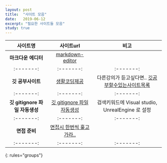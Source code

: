 ```yaml
---
layout: post
title:  "사이트 모음"
date:   2019-06-12
excerpt: "필요한 사이트들 모음"
study: true
---
```





| 사이트명 | 사이트url | 비고 |
|:-------:|:-------:|:-------:|
| **마크다운 에디터** | [markdown-editor](https://jbt.github.io/markdown-editor) |  |
|:-------:|:-------:|:-------:|
| **깃 공부사이트** | [생활코딩제공](https://opentutorials.org/course/1492/8035) | 다른강의가 듣고싶다면.. [깃공부할수있는사이트목록](https://sunnykwak.tistory.com/97) |
|:-------:|:-------:|:-------:|
| **깃 gitignore 파일 자동생성** | [깃 gitignore 파일 자동생성](https://www.gitignore.io) | 검색키워드에 Visual studio, UnrealEngine 로 설정 |
|:-------:|:-------:|:-------:|
| **면접 준비** | [면접시 한번씩 훑고가라..](https://github.com/JaeYeopHan/Interview_Question_for_Beginner#%EB%A9%B4%EC%A0%91%EC%97%90%EC%84%9C-%EB%B0%9B%EC%95%98%EB%8D%98-%EC%A7%88%EB%AC%B8%EB%93%A4) |  |
|:-------:|:-------:|:-------:|
{: rules="groups"}


